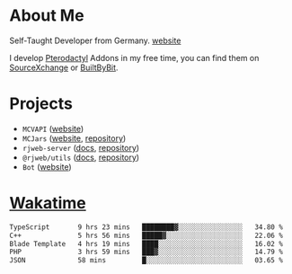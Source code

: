 # About Me

Self-Taught Developer from Germany. [website](https://rjansen.dev)

I develop [Pterodactyl](https://pterodactyl.io) Addons in my free time, you can find
them on [SourceXchange](https://www.sourcexchange.net/teams/356/profile) or [BuiltByBit](https://builtbybit.com/search/3078009).

# Projects

- `MCVAPI` ([website](https://versions.mcjars.app))
- `MCJars` ([website](https://mcjars.app), [repository](https://github.com/0x7d8/mcjar))
- `rjweb-server` ([docs](https://server.rjweb.dev), [repository](https://github.com/0x7d8/NPM_WEB-SERVER))
- `@rjweb/utils` ([docs](https://utils.rjweb.dev), [repository](https://github.com/0x7d8/rjweb-utils))
- `Bot` ([website](https://bot.rjns.dev))

# [Wakatime](https://wakatime.com/@0x7d8)

<!--START_SECTION:waka-->

```txt
TypeScript       9 hrs 23 mins   ████████▓░░░░░░░░░░░░░░░░   34.80 %
C++              5 hrs 56 mins   █████▓░░░░░░░░░░░░░░░░░░░   22.06 %
Blade Template   4 hrs 19 mins   ████░░░░░░░░░░░░░░░░░░░░░   16.02 %
PHP              3 hrs 59 mins   ███▓░░░░░░░░░░░░░░░░░░░░░   14.79 %
JSON             58 mins         █░░░░░░░░░░░░░░░░░░░░░░░░   03.65 %
```

<!--END_SECTION:waka-->
